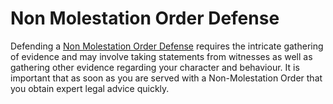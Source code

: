 # Non Molestation Order Defense
Defending a [Non Molestation Order Defense](https://www.incourt.co.uk/post/can-you-appeal-a-non-molestation-order) requires the intricate gathering of evidence and may involve taking statements from witnesses as well as gathering other evidence regarding your character and behaviour. It is important that as soon as you are served with a Non-Molestation Order that you obtain expert legal advice quickly.
